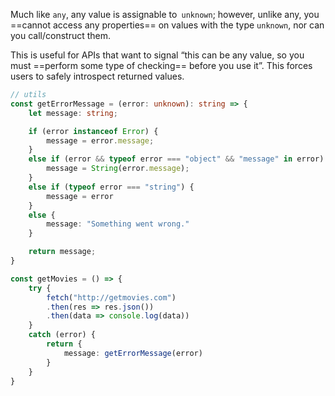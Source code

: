 Much like `any`, any value is assignable to` unknown`; however, unlike any, you ==cannot access any properties== on values with the type `unknown`, nor can you call/construct them.

This is useful for APIs that want to signal “this can be any value, so you must ==perform some type of checking== before you use it”. This forces users to safely introspect returned values.

```ts
// utils
const getErrorMessage = (error: unknown): string => {
	let message: string;

	if (error instanceof Error) {
		message = error.message;
	}
	else if (error && typeof error === "object" && "message" in error) {
		message = String(error.message);
	}
	else if (typeof error === "string") {
		message = error
	}
	else {
		message: "Something went wrong."
	}

	return message;
}
```

```ts
const getMovies = () => {
	try {
		fetch("http://getmovies.com")
		.then(res => res.json())
		.then(data => console.log(data))
	}
	catch (error) {
		return {
			message: getErrorMessage(error)
		}
	}
}
```
